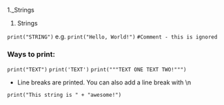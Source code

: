 1._Strings

1. Strings

`print("STRING")`
e.g. `print("Hello, World!")`
`#Comment - this is ignored`
### Ways to print:
`print("TEXT")`
`print('TEXT')`
`print("""TEXT ONE
TEXT TWO!""")`
- Line breaks are printed. You can also add a line break with \n

`print("This string is " + "awesome!")`